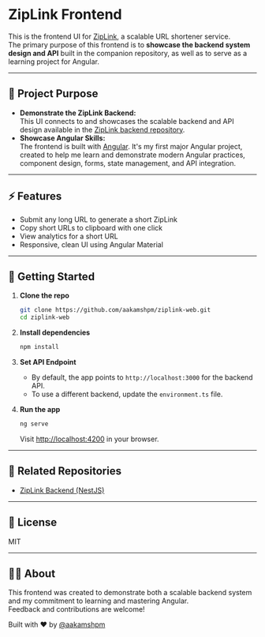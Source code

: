 # ZipLink Frontend

This is the frontend UI for [ZipLink](https://github.com/aakamshpm/ziplink), a scalable URL shortener service.  
The primary purpose of this frontend is to **showcase the backend system design and API** built in the companion repository, as well as to serve as a learning project for Angular.

---

## 🎯 Project Purpose

- **Demonstrate the ZipLink Backend:**  
  This UI connects to and showcases the scalable backend and API design available in the [ZipLink backend repository](https://github.com/aakamshpm/ziplink).
- **Showcase Angular Skills:**  
  The frontend is built with [Angular](https://angular.io/). It's my first major Angular project, created to help me learn and demonstrate modern Angular practices, component design, forms, state management, and API integration.

---

## ⚡ Features

- Submit any long URL to generate a short ZipLink
- Copy short URLs to clipboard with one click
- View analytics for a short URL
- Responsive, clean UI using Angular Material

---

## 🚀 Getting Started

1. **Clone the repo**

   ```bash
   git clone https://github.com/aakamshpm/ziplink-web.git
   cd ziplink-web
   ```

2. **Install dependencies**

   ```bash
   npm install
   ```

3. **Set API Endpoint**

   - By default, the app points to `http://localhost:3000` for the backend API.
   - To use a different backend, update the `environment.ts` file.

4. **Run the app**
   ```bash
   ng serve
   ```
   Visit [http://localhost:4200](http://localhost:4200) in your browser.

---

## 🔗 Related Repositories

- [ZipLink Backend (NestJS)](https://github.com/aakamshpm/ziplink)

---

## 📝 License

MIT

---

## 🙋‍♂️ About

This frontend was created to demonstrate both a scalable backend system and my commitment to learning and mastering Angular.  
Feedback and contributions are welcome!

Built with ❤️ by [@aakamshpm](https://github.com/aakamshpm)
